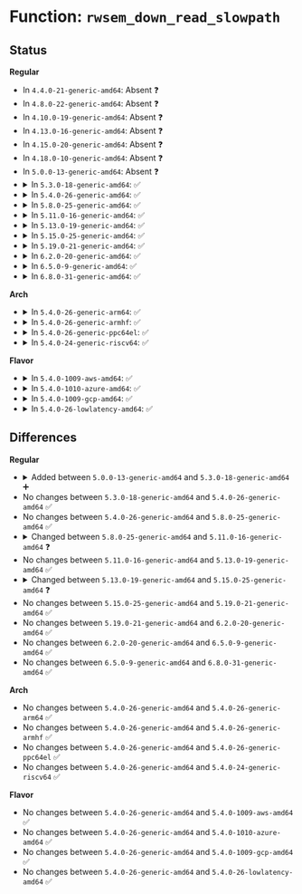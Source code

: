 # Function: <code>rwsem_down_read_slowpath</code>

## Status
<b>Regular</b>
<ul>
<li>
In <code>4.4.0-21-generic-amd64</code>: Absent ❓
</li>
<li>
In <code>4.8.0-22-generic-amd64</code>: Absent ❓
</li>
<li>
In <code>4.10.0-19-generic-amd64</code>: Absent ❓
</li>
<li>
In <code>4.13.0-16-generic-amd64</code>: Absent ❓
</li>
<li>
In <code>4.15.0-20-generic-amd64</code>: Absent ❓
</li>
<li>
In <code>4.18.0-10-generic-amd64</code>: Absent ❓
</li>
<li>
In <code>5.0.0-13-generic-amd64</code>: Absent ❓
</li>
<li>
<details>
<summary>In <code>5.3.0-18-generic-amd64</code>: ✅</summary>

```c
struct rw_semaphore * rwsem_down_read_slowpath(struct rw_semaphore * sem, int state)
```

```json
{
  "name": "rwsem_down_read_slowpath",
  "collision_type": "Unique Static",
  "inline_type": "No",
  "funcs": [
    {
      "addr": 18446744071589965696,
      "name": "rwsem_down_read_slowpath",
      "external": false,
      "loc": "kernel/locking/rwsem.c:983",
      "file": "kernel/locking/rwsem.c",
      "inline": "seen, unknown",
      "caller_inline": [],
      "caller_func": [
        "kernel/locking/rwsem.c:down_read_killable",
        "kernel/locking/rwsem.c:down_read"
      ]
    }
  ],
  "symbols": [
    {
      "addr": 18446744071589965696,
      "name": "rwsem_down_read_slowpath",
      "section": ".text",
      "bind": "STB_LOCAL",
      "size": 1175
    }
  ]
}
```
</details>
</li>
<li>
<details>
<summary>In <code>5.4.0-26-generic-amd64</code>: ✅</summary>

```c
struct rw_semaphore * rwsem_down_read_slowpath(struct rw_semaphore * sem, int state)
```

```json
{
  "name": "rwsem_down_read_slowpath",
  "collision_type": "Unique Static",
  "inline_type": "No",
  "funcs": [
    {
      "addr": 18446744071590193360,
      "name": "rwsem_down_read_slowpath",
      "external": false,
      "loc": "kernel/locking/rwsem.c:995",
      "file": "kernel/locking/rwsem.c",
      "inline": "seen, unknown",
      "caller_inline": [],
      "caller_func": [
        "kernel/locking/rwsem.c:down_read_killable",
        "kernel/locking/rwsem.c:down_read"
      ]
    }
  ],
  "symbols": [
    {
      "addr": 18446744071590193360,
      "name": "rwsem_down_read_slowpath",
      "section": ".text",
      "bind": "STB_LOCAL",
      "size": 1175
    }
  ]
}
```
</details>
</li>
<li>
<details>
<summary>In <code>5.8.0-25-generic-amd64</code>: ✅</summary>

```c
struct rw_semaphore * rwsem_down_read_slowpath(struct rw_semaphore * sem, int state)
```

```json
{
  "name": "rwsem_down_read_slowpath",
  "collision_type": "Unique Static",
  "inline_type": "No",
  "funcs": [
    {
      "addr": 18446744071591209456,
      "name": "rwsem_down_read_slowpath",
      "external": false,
      "loc": "kernel/locking/rwsem.c:992",
      "file": "kernel/locking/rwsem.c",
      "inline": "seen, unknown",
      "caller_inline": [],
      "caller_func": [
        "kernel/locking/rwsem.c:down_read_killable",
        "kernel/locking/rwsem.c:down_read"
      ]
    }
  ],
  "symbols": [
    {
      "addr": 18446744071591209456,
      "name": "rwsem_down_read_slowpath",
      "section": ".text",
      "bind": "STB_LOCAL",
      "size": 1090
    }
  ]
}
```
</details>
</li>
<li>
<details>
<summary>In <code>5.11.0-16-generic-amd64</code>: ✅</summary>

```c
struct rw_semaphore * rwsem_down_read_slowpath(struct rw_semaphore * sem, long int count, int state)
```

```json
{
  "name": "rwsem_down_read_slowpath",
  "collision_type": "Unique Static",
  "inline_type": "No",
  "funcs": [
    {
      "addr": 18446744071591704752,
      "name": "rwsem_down_read_slowpath",
      "external": false,
      "loc": "kernel/locking/rwsem.c:892",
      "file": "kernel/locking/rwsem.c",
      "inline": "seen, unknown",
      "caller_inline": [],
      "caller_func": [
        "kernel/locking/rwsem.c:down_read_killable",
        "kernel/locking/rwsem.c:down_read_interruptible",
        "kernel/locking/rwsem.c:down_read"
      ]
    }
  ],
  "symbols": [
    {
      "addr": 18446744071591704752,
      "name": "rwsem_down_read_slowpath",
      "section": ".text",
      "bind": "STB_LOCAL",
      "size": 888
    }
  ]
}
```
</details>
</li>
<li>
<details>
<summary>In <code>5.13.0-19-generic-amd64</code>: ✅</summary>

```c
struct rw_semaphore * rwsem_down_read_slowpath(struct rw_semaphore * sem, long int count, int state)
```

```json
{
  "name": "rwsem_down_read_slowpath",
  "collision_type": "Unique Static",
  "inline_type": "No",
  "funcs": [
    {
      "addr": 18446744071591646944,
      "name": "rwsem_down_read_slowpath",
      "external": false,
      "loc": "kernel/locking/rwsem.c:892",
      "file": "kernel/locking/rwsem.c",
      "inline": "seen, unknown",
      "caller_inline": [],
      "caller_func": [
        "kernel/locking/rwsem.c:down_read_killable",
        "kernel/locking/rwsem.c:down_read_interruptible",
        "kernel/locking/rwsem.c:down_read"
      ]
    }
  ],
  "symbols": [
    {
      "addr": 18446744071591646944,
      "name": "rwsem_down_read_slowpath",
      "section": ".text",
      "bind": "STB_LOCAL",
      "size": 925
    }
  ]
}
```
</details>
</li>
<li>
<details>
<summary>In <code>5.15.0-25-generic-amd64</code>: ✅</summary>

```c
struct rw_semaphore * rwsem_down_read_slowpath(struct rw_semaphore * sem, long int count, unsigned int state)
```

```json
{
  "name": "rwsem_down_read_slowpath",
  "collision_type": "Unique Static",
  "inline_type": "No",
  "funcs": [
    {
      "addr": 18446744071592820480,
      "name": "rwsem_down_read_slowpath",
      "external": false,
      "loc": "kernel/locking/rwsem.c:938",
      "file": "kernel/locking/rwsem.c",
      "inline": "seen, unknown",
      "caller_inline": [],
      "caller_func": [
        "kernel/locking/rwsem.c:down_read_killable",
        "kernel/locking/rwsem.c:down_read_interruptible",
        "kernel/locking/rwsem.c:down_read"
      ]
    }
  ],
  "symbols": [
    {
      "addr": 18446744071592820480,
      "name": "rwsem_down_read_slowpath",
      "section": ".text",
      "bind": "STB_LOCAL",
      "size": 890
    }
  ]
}
```
</details>
</li>
<li>
<details>
<summary>In <code>5.19.0-21-generic-amd64</code>: ✅</summary>

```c
struct rw_semaphore * rwsem_down_read_slowpath(struct rw_semaphore * sem, long int count, unsigned int state)
```

```json
{
  "name": "rwsem_down_read_slowpath",
  "collision_type": "Unique Static",
  "inline_type": "No",
  "funcs": [
    {
      "addr": 18446744071594725248,
      "name": "rwsem_down_read_slowpath",
      "external": false,
      "loc": "kernel/locking/rwsem.c:997",
      "file": "kernel/locking/rwsem.c",
      "inline": "seen, unknown",
      "caller_inline": [],
      "caller_func": [
        "kernel/locking/rwsem.c:down_read_killable",
        "kernel/locking/rwsem.c:down_read_interruptible",
        "kernel/locking/rwsem.c:down_read"
      ]
    }
  ],
  "symbols": [
    {
      "addr": 18446744071594725248,
      "name": "rwsem_down_read_slowpath",
      "section": ".text",
      "bind": "STB_LOCAL",
      "size": 1201
    }
  ]
}
```
</details>
</li>
<li>
<details>
<summary>In <code>6.2.0-20-generic-amd64</code>: ✅</summary>

```c
struct rw_semaphore * rwsem_down_read_slowpath(struct rw_semaphore * sem, long int count, unsigned int state)
```

```json
{
  "name": "rwsem_down_read_slowpath",
  "collision_type": "Unique Static",
  "inline_type": "No",
  "funcs": [
    {
      "addr": 18446744071596476576,
      "name": "rwsem_down_read_slowpath",
      "external": false,
      "loc": "kernel/locking/rwsem.c:1004",
      "file": "kernel/locking/rwsem.c",
      "inline": "seen, unknown",
      "caller_inline": [],
      "caller_func": [
        "kernel/locking/rwsem.c:down_read_killable",
        "kernel/locking/rwsem.c:down_read_interruptible",
        "kernel/locking/rwsem.c:down_read"
      ]
    }
  ],
  "symbols": [
    {
      "addr": 18446744071596476576,
      "name": "rwsem_down_read_slowpath",
      "section": ".text",
      "bind": "STB_LOCAL",
      "size": 1223
    }
  ]
}
```
</details>
</li>
<li>
<details>
<summary>In <code>6.5.0-9-generic-amd64</code>: ✅</summary>

```c
struct rw_semaphore * rwsem_down_read_slowpath(struct rw_semaphore * sem, long int count, unsigned int state)
```

```json
{
  "name": "rwsem_down_read_slowpath",
  "collision_type": "Unique Static",
  "inline_type": "No",
  "funcs": [
    {
      "addr": 18446744071597018160,
      "name": "rwsem_down_read_slowpath",
      "external": false,
      "loc": "kernel/locking/rwsem.c:996",
      "file": "kernel/locking/rwsem.c",
      "inline": "seen, unknown",
      "caller_inline": [],
      "caller_func": [
        "kernel/locking/rwsem.c:down_read_killable",
        "kernel/locking/rwsem.c:down_read_interruptible",
        "kernel/locking/rwsem.c:down_read"
      ]
    }
  ],
  "symbols": [
    {
      "addr": 18446744071597018160,
      "name": "rwsem_down_read_slowpath",
      "section": ".text",
      "bind": "STB_LOCAL",
      "size": 1226
    }
  ]
}
```
</details>
</li>
<li>
<details>
<summary>In <code>6.8.0-31-generic-amd64</code>: ✅</summary>

```c
struct rw_semaphore * rwsem_down_read_slowpath(struct rw_semaphore * sem, long int count, unsigned int state)
```

```json
{
  "name": "rwsem_down_read_slowpath",
  "collision_type": "Unique Static",
  "inline_type": "No",
  "funcs": [
    {
      "addr": 18446744071597947504,
      "name": "rwsem_down_read_slowpath",
      "external": false,
      "loc": "kernel/locking/rwsem.c:996",
      "file": "kernel/locking/rwsem.c",
      "inline": "seen, unknown",
      "caller_inline": [],
      "caller_func": [
        "kernel/locking/rwsem.c:down_read_killable",
        "kernel/locking/rwsem.c:down_read_interruptible",
        "kernel/locking/rwsem.c:down_read"
      ]
    }
  ],
  "symbols": [
    {
      "addr": 18446744071597947504,
      "name": "rwsem_down_read_slowpath",
      "section": ".text",
      "bind": "STB_LOCAL",
      "size": 1226
    }
  ]
}
```
</details>
</li>
</ul>
<b>Arch</b>
<ul>
<li>
<details>
<summary>In <code>5.4.0-26-generic-arm64</code>: ✅</summary>

```c
struct rw_semaphore * rwsem_down_read_slowpath(struct rw_semaphore * sem, int state)
```

```json
{
  "name": "rwsem_down_read_slowpath",
  "collision_type": "Unique Static",
  "inline_type": "No",
  "funcs": [
    {
      "addr": 18446603336503938512,
      "name": "rwsem_down_read_slowpath",
      "external": false,
      "loc": "kernel/locking/rwsem.c:995",
      "file": "kernel/locking/rwsem.c",
      "inline": "seen, unknown",
      "caller_inline": [],
      "caller_func": [
        "kernel/locking/rwsem.c:down_read_killable",
        "kernel/locking/rwsem.c:down_read"
      ]
    }
  ],
  "symbols": [
    {
      "addr": 18446603336503938512,
      "name": "rwsem_down_read_slowpath",
      "section": ".text",
      "bind": "STB_LOCAL",
      "size": 1356
    }
  ]
}
```
</details>
</li>
<li>
<details>
<summary>In <code>5.4.0-26-generic-armhf</code>: ✅</summary>

```c
struct rw_semaphore * rwsem_down_read_slowpath(struct rw_semaphore * sem, int state)
```

```json
{
  "name": "rwsem_down_read_slowpath",
  "collision_type": "Unique Static",
  "inline_type": "No",
  "funcs": [
    {
      "addr": 3236548256,
      "name": "rwsem_down_read_slowpath",
      "external": false,
      "loc": "kernel/locking/rwsem.c:995",
      "file": "kernel/locking/rwsem.c",
      "inline": "seen, unknown",
      "caller_inline": [],
      "caller_func": [
        "kernel/locking/rwsem.c:down_read_killable",
        "kernel/locking/rwsem.c:down_read"
      ]
    }
  ],
  "symbols": [
    {
      "addr": 3236548256,
      "name": "rwsem_down_read_slowpath",
      "section": ".text",
      "bind": "STB_LOCAL",
      "size": 1292
    }
  ]
}
```
</details>
</li>
<li>
<details>
<summary>In <code>5.4.0-26-generic-ppc64el</code>: ✅</summary>

```c
struct rw_semaphore * rwsem_down_read_slowpath(struct rw_semaphore * sem, int state)
```

```json
{
  "name": "rwsem_down_read_slowpath",
  "collision_type": "Unique Static",
  "inline_type": "No",
  "funcs": [
    {
      "addr": 13835058055297791072,
      "name": "rwsem_down_read_slowpath",
      "external": false,
      "loc": "kernel/locking/rwsem.c:995",
      "file": "kernel/locking/rwsem.c",
      "inline": "seen, unknown",
      "caller_inline": [],
      "caller_func": [
        "kernel/locking/rwsem.c:down_read_killable",
        "kernel/locking/rwsem.c:down_read"
      ]
    }
  ],
  "symbols": [
    {
      "addr": 13835058055297791072,
      "name": "rwsem_down_read_slowpath",
      "section": ".text",
      "bind": "STB_LOCAL",
      "size": 1628
    }
  ]
}
```
</details>
</li>
<li>
<details>
<summary>In <code>5.4.0-24-generic-riscv64</code>: ✅</summary>

```c
struct rw_semaphore * rwsem_down_read_slowpath(struct rw_semaphore * sem, int state)
```

```json
{
  "name": "rwsem_down_read_slowpath",
  "collision_type": "Unique Static",
  "inline_type": "No",
  "funcs": [
    {
      "addr": 18446743936279804912,
      "name": "rwsem_down_read_slowpath",
      "external": false,
      "loc": "kernel/locking/rwsem.c:995",
      "file": "kernel/locking/rwsem.c",
      "inline": "seen, unknown",
      "caller_inline": [],
      "caller_func": [
        "kernel/locking/rwsem.c:down_read_killable",
        "kernel/locking/rwsem.c:down_read"
      ]
    }
  ],
  "symbols": [
    {
      "addr": 18446743936279804912,
      "name": "rwsem_down_read_slowpath",
      "section": ".text",
      "bind": "STB_LOCAL",
      "size": 620
    }
  ]
}
```
</details>
</li>
</ul>
<b>Flavor</b>
<ul>
<li>
<details>
<summary>In <code>5.4.0-1009-aws-amd64</code>: ✅</summary>

```c
struct rw_semaphore * rwsem_down_read_slowpath(struct rw_semaphore * sem, int state)
```

```json
{
  "name": "rwsem_down_read_slowpath",
  "collision_type": "Unique Static",
  "inline_type": "No",
  "funcs": [
    {
      "addr": 18446744071589795648,
      "name": "rwsem_down_read_slowpath",
      "external": false,
      "loc": "kernel/locking/rwsem.c:995",
      "file": "kernel/locking/rwsem.c",
      "inline": "seen, unknown",
      "caller_inline": [],
      "caller_func": [
        "kernel/locking/rwsem.c:down_read_killable",
        "kernel/locking/rwsem.c:down_read"
      ]
    }
  ],
  "symbols": [
    {
      "addr": 18446744071589795648,
      "name": "rwsem_down_read_slowpath",
      "section": ".text",
      "bind": "STB_LOCAL",
      "size": 1175
    }
  ]
}
```
</details>
</li>
<li>
<details>
<summary>In <code>5.4.0-1010-azure-amd64</code>: ✅</summary>

```c
struct rw_semaphore * rwsem_down_read_slowpath(struct rw_semaphore * sem, int state)
```

```json
{
  "name": "rwsem_down_read_slowpath",
  "collision_type": "Unique Static",
  "inline_type": "No",
  "funcs": [
    {
      "addr": 18446744071589518128,
      "name": "rwsem_down_read_slowpath",
      "external": false,
      "loc": "kernel/locking/rwsem.c:995",
      "file": "kernel/locking/rwsem.c",
      "inline": "seen, unknown",
      "caller_inline": [],
      "caller_func": [
        "kernel/locking/rwsem.c:down_read_killable",
        "kernel/locking/rwsem.c:down_read"
      ]
    }
  ],
  "symbols": [
    {
      "addr": 18446744071589518128,
      "name": "rwsem_down_read_slowpath",
      "section": ".text",
      "bind": "STB_LOCAL",
      "size": 1145
    }
  ]
}
```
</details>
</li>
<li>
<details>
<summary>In <code>5.4.0-1009-gcp-amd64</code>: ✅</summary>

```c
struct rw_semaphore * rwsem_down_read_slowpath(struct rw_semaphore * sem, int state)
```

```json
{
  "name": "rwsem_down_read_slowpath",
  "collision_type": "Unique Static",
  "inline_type": "No",
  "funcs": [
    {
      "addr": 18446744071590239056,
      "name": "rwsem_down_read_slowpath",
      "external": false,
      "loc": "kernel/locking/rwsem.c:995",
      "file": "kernel/locking/rwsem.c",
      "inline": "seen, unknown",
      "caller_inline": [],
      "caller_func": [
        "kernel/locking/rwsem.c:down_read_killable",
        "kernel/locking/rwsem.c:down_read"
      ]
    }
  ],
  "symbols": [
    {
      "addr": 18446744071590239056,
      "name": "rwsem_down_read_slowpath",
      "section": ".text",
      "bind": "STB_LOCAL",
      "size": 1175
    }
  ]
}
```
</details>
</li>
<li>
<details>
<summary>In <code>5.4.0-26-lowlatency-amd64</code>: ✅</summary>

```c
struct rw_semaphore * rwsem_down_read_slowpath(struct rw_semaphore * sem, int state)
```

```json
{
  "name": "rwsem_down_read_slowpath",
  "collision_type": "Unique Static",
  "inline_type": "No",
  "funcs": [
    {
      "addr": 18446744071590289408,
      "name": "rwsem_down_read_slowpath",
      "external": false,
      "loc": "kernel/locking/rwsem.c:995",
      "file": "kernel/locking/rwsem.c",
      "inline": "seen, unknown",
      "caller_inline": [],
      "caller_func": [
        "kernel/locking/rwsem.c:down_read_killable",
        "kernel/locking/rwsem.c:down_read"
      ]
    }
  ],
  "symbols": [
    {
      "addr": 18446744071590289408,
      "name": "rwsem_down_read_slowpath",
      "section": ".text",
      "bind": "STB_LOCAL",
      "size": 1218
    }
  ]
}
```
</details>
</li>
</ul>

## Differences
<b>Regular</b>
<ul>
<li>
<details>
<summary>Added between <code>5.0.0-13-generic-amd64</code> and <code>5.3.0-18-generic-amd64</code> ➕</summary>

```c
struct rw_semaphore * rwsem_down_read_slowpath(struct rw_semaphore * sem, int state)
```
</details>
</li>
<li>
No changes between <code>5.3.0-18-generic-amd64</code> and <code>5.4.0-26-generic-amd64</code> ✅
</li>
<li>
No changes between <code>5.4.0-26-generic-amd64</code> and <code>5.8.0-25-generic-amd64</code> ✅
</li>
<li>
<details>
<summary>Changed between <code>5.8.0-25-generic-amd64</code> and <code>5.11.0-16-generic-amd64</code> ❓</summary>
<ul>
<li>
<b>Param added. </b>
<code>long int count</code>
</li>
<li>
<b>Param reordered. </b>
<code>sem, state</code> ➡️ <code>sem, count, state</code>
</li>
</ul>
</details>
</li>
<li>
No changes between <code>5.11.0-16-generic-amd64</code> and <code>5.13.0-19-generic-amd64</code> ✅
</li>
<li>
<details>
<summary>Changed between <code>5.13.0-19-generic-amd64</code> and <code>5.15.0-25-generic-amd64</code> ❓</summary>
<ul>
<li>
<b>Param type changed. </b>
<code>int state</code> ➡️ <code>unsigned int state</code>
</li>
</ul>
</details>
</li>
<li>
No changes between <code>5.15.0-25-generic-amd64</code> and <code>5.19.0-21-generic-amd64</code> ✅
</li>
<li>
No changes between <code>5.19.0-21-generic-amd64</code> and <code>6.2.0-20-generic-amd64</code> ✅
</li>
<li>
No changes between <code>6.2.0-20-generic-amd64</code> and <code>6.5.0-9-generic-amd64</code> ✅
</li>
<li>
No changes between <code>6.5.0-9-generic-amd64</code> and <code>6.8.0-31-generic-amd64</code> ✅
</li>
</ul>
<b>Arch</b>
<ul>
<li>
No changes between <code>5.4.0-26-generic-amd64</code> and <code>5.4.0-26-generic-arm64</code> ✅
</li>
<li>
No changes between <code>5.4.0-26-generic-amd64</code> and <code>5.4.0-26-generic-armhf</code> ✅
</li>
<li>
No changes between <code>5.4.0-26-generic-amd64</code> and <code>5.4.0-26-generic-ppc64el</code> ✅
</li>
<li>
No changes between <code>5.4.0-26-generic-amd64</code> and <code>5.4.0-24-generic-riscv64</code> ✅
</li>
</ul>
<b>Flavor</b>
<ul>
<li>
No changes between <code>5.4.0-26-generic-amd64</code> and <code>5.4.0-1009-aws-amd64</code> ✅
</li>
<li>
No changes between <code>5.4.0-26-generic-amd64</code> and <code>5.4.0-1010-azure-amd64</code> ✅
</li>
<li>
No changes between <code>5.4.0-26-generic-amd64</code> and <code>5.4.0-1009-gcp-amd64</code> ✅
</li>
<li>
No changes between <code>5.4.0-26-generic-amd64</code> and <code>5.4.0-26-lowlatency-amd64</code> ✅
</li>
</ul>
